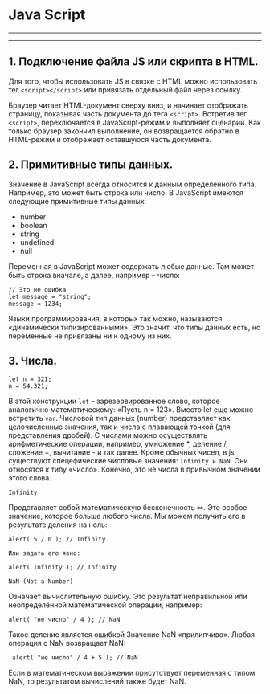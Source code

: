 # Java Script
---
---

## 1. Подключение файла JS или скрипта в HTML.

Для того, чтобы использовать JS в связке с HTML можно использовать тег `<script></script>` или привязать отдельный файл через ссылку.

Браузер читает HTML-документ сверху вниз, и начинает отображать страницу, показывая часть документа до тега `<script>`. Встретив тег `<script>`, переключается в JavaScript-режим и выполняет сценарий.
Как только браузер закончил выполнение, он возвращается обратно в HTML-режим и отображает оставшуюся часть документа.

## 2. Примитивные типы данных.

Значение в JavaScript всегда относится к данным определённого типа. Например, это может быть строка или число. 
В JavaScript имеются следующие примитивные типы данных: 

- number
- boolean
- string
- undefined
- null 

Переменная в JavaScript может содержать любые данные. Там может быть строка вначале, а далее, например – число:

```
// Это не ошибка
let message = "string"; 
message = 1234;
``` 

Языки программирования, в которых так можно, называются «динамически типизированными». Это значит, что типы данных есть, но переменные не привязаны ни к одному из них.

## 3. Числа.

```
let n = 321; 
n = 54.321; 
```

В этой конструкции `let` – зарезервированное слово, которое аналогично математическому: «Пусть n = 123». Вместо let еще можно встретить `var`. Числовой тип данных (number) представляет как целочисленные значения, так и числа с плавающей точкой (для представления дробей). С числами можно осуществлять арифметические операции, например, умножение *, деление /, сложение +, вычитание - и так далее. Кроме обычных чисел, в js существуют спецефические числовые значения: `Infinity и NaN`. Они относятся к типу «число». Конечно, это не числа в привычном значении этого слова.

`Infinity` 

Представляет собой математическую бесконечность ∞. Это особое значение, которое больше любого числа. Мы можем получить его в результате деления на ноль: 

```
alert( 5 / 0 ); // Infinity 

Или задать его явно: 

alert( Infinity ); // Infinity 
```
`NaN (Not a Number)`

Означает вычислительную ошибку. Это результат неправильной или неопределённой математической операции, например:

```
alert( "не число" / 4 ); // NaN
```

Такое деление является ошибкой Значение NaN «прилипчиво». Любая операция с NaN возвращает NaN:

```
 alert( "не число" / 4 + 5 ); // NaN
```

Если в математическом выражении присутствует переменная с типом NaN, то результатом вычислений также будет NaN.
